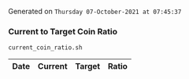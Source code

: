 Generated on `Thursday 07-October-2021 at 07:45:37`

### Current to Target Coin Ratio
`current_coin_ratio.sh`

Date|Current|Target|Ratio
---|---|---|---
